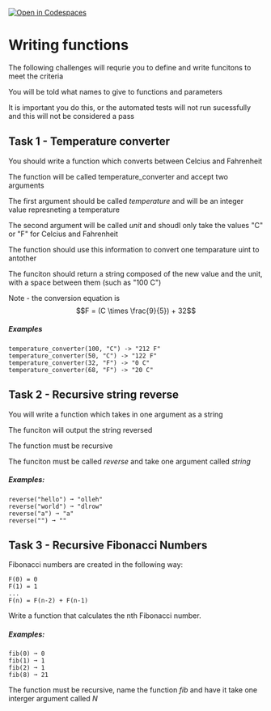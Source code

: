 [![Open in Codespaces](https://classroom.github.com/assets/launch-codespace-2972f46106e565e64193e422d61a12cf1da4916b45550586e14ef0a7c637dd04.svg)](https://classroom.github.com/open-in-codespaces?assignment_repo_id=16247348)
# Writing functions

The following challenges will requrie you to define and write funcitons to meet the criteria

You will be told what names to give to functions and parameters

It is important you do this, or the automated tests will not run sucessfully and this will not be considered a pass

## Task 1 - Temperature converter

You should write a function which converts between Celcius and Fahrenheit

The function will be called temperature_converter and accept two arguments

The first argument should be called _temperature_ and will be an integer value represneting a temperature

The second argument will be called _unit_ and shoudl only take the values "C" or "F" for Celcius and Fahrenheit

The function should use this information to convert one temparature uint to antother

The funciton should return a string composed of the new value and the unit, with a space between them (such as "100 C")

Note - the conversion equation is $$F = (C \times \frac{9}{5}) + 32$$

##### Examples
```
temperature_converter(100, "C") -> "212 F"
temperature_converter(50, "C") -> "122 F"
temperature_converter(32, "F") -> "0 C"
temperature_converter(68, "F") -> "20 C"
```

## Task 2 - Recursive string reverse
You will write a function which takes in one argument as a string

The funciton will output the string reversed

The function must be recursive

The funciton must be called _reverse_ and take one argument called _string_

##### Examples:
```
reverse("hello") ➞ "olleh"
reverse("world") ➞ "dlrow"
reverse("a") ➞ "a"
reverse("") ➞ ""
```

## Task 3 - Recursive Fibonacci Numbers

Fibonacci numbers are created in the following way:
```
F(0) = 0
F(1) = 1
...
F(n) = F(n-2) + F(n-1)
```
Write a function that calculates the nth Fibonacci number.

##### Examples:
```
fib(0) ➞ 0
fib(1) ➞ 1
fib(2) ➞ 1
fib(8) ➞ 21
```

The function must be recursive, name the function _fib_ and have it take one interger argument called _N_
